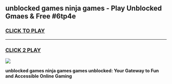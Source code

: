 
## unblocked games ninja games - Play Unblocked Gmaes & Free #6tp4e
<h3>
<a href="https://premium.freeplayer.one?title=unblocked_games_ninja_games&ref=01M">CLICK TO PLAY</a></h3>
<hr>

<h3>
<a href="https://premium.freeplayer.one?title=unblocked_games_ninja_games&ref=01M">CLICK 2 PLAY</a>
  
</h3>

<a href="https://premium.freeplayer.one?title=unblocked_games_ninja_games&ref=01M"><img src="https://clearcache.store/games.png"></a>


**unblocked games ninja games games unblocked: Your Gateway to Fun and Accessible Online Gaming**
